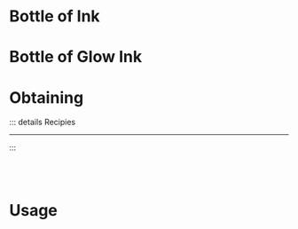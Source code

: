 # Bottle of Ink 

<ImgInfo>
  <template v-slot:img>
    <Item name="bottle_of_ink"/>
  </template>
  <template v-slot:info>
    Primarly used for making glyphs. When drunk it will applie the Blindness Effect.
  </template>
</ImgInfo>

# Bottle of Glow Ink

<ImgInfo>
  <template v-slot:img>
    <Item name="bottle_of_glow_ink"/>
  </template>
  <template v-slot:info>
    Primarly used for making glyphs. When drunk it will applie the Blindness Effect and Glowing Effect.
  </template>
</ImgInfo>

# Obtaining

::: details Recipies
<recipe-crafting slot_1="ink_sac" slot_4="glass_bottle" result="bottle_of_ink"/>
<hr class="recipe-divider">
<recipe-crafting slot_1="glow_ink_sac" slot_4="glass_bottle" result="bottle_of_glow_ink"/>


:::

<br>
<br>

# Usage

